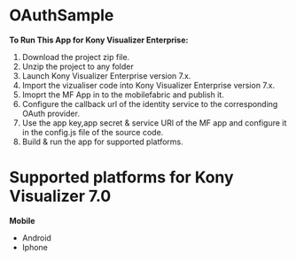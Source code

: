 # OAuthSample
**To Run This App for Kony Visualizer Enterprise:**

1. Download the project zip file.
2. Unzip the project to any folder
3. Launch Kony Visualizer Enterprise version 7.x.
4. Import the vizualiser code into Kony Visualizer Enterprise version 7.x.
5. Imoprt the MF App in to the mobilefabric and publish it.
6. Configure the callback url of the identity service to the corresponding OAuth provider.
7. Use the app key,app secret & service URl of the MF app and configure it in the config.js file of the source code.
8. Build & run the app for supported platforms.

# Supported platforms for Kony Visualizer 7.0
**Mobile**
 * Android
 * Iphone
